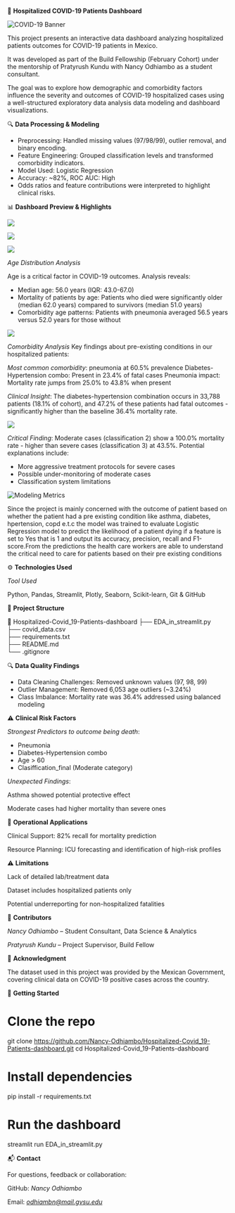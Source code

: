 🏥 **Hospitalized COVID-19 Patients Dashboard**

![COVID-19 Banner](https://www.amprogress.org/wp-content/uploads/2020/03/Microbes-1.jpg)

This project presents an interactive data dashboard analyzing hospitalized patients outcomes for COVID-19 patients in Mexico. 

It was developed as part of the Build Fellowship (February Cohort) under the mentorship of Pratyrush Kundu with Nancy Odhiambo as a student consultant.

The goal was to explore how demographic and comorbidity factors influence the severity and outcomes of COVID-19 hospitalized cases using a well-structured exploratory data analysis data modeling and dashboard visualizations.

🔍 **Data Processing & Modeling**

- Preprocessing: Handled missing values (97/98/99), outlier removal, and binary encoding.
- Feature Engineering: Grouped classification levels and transformed comorbidity indicators.
- Model Used: Logistic Regression
- Accuracy: ~82%, ROC AUC: High
- Odds ratios and feature contributions were interpreted to highlight clinical risks.

📊 **Dashboard Preview & Highlights**


![](images/overview.png)

![](images/Data_set.png)

![](images/violin.png)

*Age Distribution Analysis*

Age is a critical factor in COVID-19 outcomes. Analysis reveals:

- Median age: 56.0 years (IQR: 43.0-67.0)
- Mortality of patients by age: Patients who died were significantly older (median 62.0 years) compared to survivors (median 51.0 years)
- Comorbidity age patterns: Patients with pneumonia averaged 56.5 years versus 52.0 years for those without

![](images/cooccurence.png)

*Comorbidity Analysis*
Key findings about pre-existing conditions in our hospitalized patients:

*Most common comorbidity*: pneumonia at 60.5% prevalence
Diabetes-Hypertension combo: Present in 23.4% of fatal cases
Pneumonia impact: Mortality rate jumps from 25.0% to 43.8% when present

*Clinical Insight*: The diabetes-hypertension combination occurs in 33,788 patients (18.1% of cohort), and 47.2% of these patients had fatal outcomes - significantly higher than the baseline 36.4% mortality rate.

![](images/severity.png)

*Critical Finding*: Moderate cases (classification 2) show a 100.0% mortality rate - higher than severe cases (classification 3) at 43.5%. Potential explanations include:

- More aggressive treatment protocols for severe cases
- Possible under-monitoring of moderate cases
- Classification system limitations

![Modeling Metrics](images/modeling.png)

Since the project is mainly concerned with the outcome of patient based on whether the patient had a pre existing condition like asthma, diabetes, hpertension, copd e.t.c the model was trained to evaluate Logistic Regression model to predict the likelihood of a patient dying if a feature is set to Yes that is 1 and output its accuracy, precision, recall and F1-score.From the predictions the health care workers are able to understand the critical need to care for patients based on their pre existing conditions


⚙️ **Technologies Used**

*Tool Used*

Python, Pandas, Streamlit, Plotly, Seaborn, Scikit-learn, Git & GitHub	

🧪 **Project Structure**

📁 Hospitalized-Covid_19-Patients-dashboard
├── EDA_in_streamlit.py       
├── covid_data.csv            
├── requirements.txt         
├── README.md                 
└── .gitignore                

🔍 **Data Quality Findings**

- Data Cleaning Challenges: Removed unknown values (97, 98, 99)
- Outlier Management: Removed 6,053 age outliers (~3.24%)
- Class Imbalance: Mortality rate was 36.4% addressed using balanced modeling

⚠️ **Clinical Risk Factors**

*Strongest Predictors to outcome being death*:

- Pneumonia
- Diabetes-Hypertension combo
- Age > 60
- Clasiffication_final (Moderate category)

*Unexpected Findings*:

Asthma showed potential protective effect

Moderate cases had higher mortality than severe ones

🏥 **Operational Applications**

Clinical Support: 82% recall for mortality prediction

Resource Planning: ICU forecasting and identification of high-risk profiles

⚠️ **Limitations**

Lack of detailed lab/treatment data

Dataset includes hospitalized patients only

Potential underreporting for non-hospitalized fatalities

👥 **Contributors**

*Nancy Odhiambo* – Student Consultant, Data Science & Analytics

*Pratyrush Kundu* – Project Supervisor, Build Fellow

📌 **Acknowledgment**

The dataset used in this project was provided by the Mexican Government, covering clinical data on COVID-19 positive cases across the country.

🚀 **Getting Started**

# Clone the repo

git clone https://github.com/Nancy-Odhiambo/Hospitalized-Covid_19-Patients-dashboard.git
cd Hospitalized-Covid_19-Patients-dashboard

# Install dependencies

pip install -r requirements.txt

# Run the dashboard

streamlit run EDA_in_streamlit.py

📬 **Contact**

For questions, feedback or collaboration:

GitHub: *Nancy Odhiambo*

Email: *odhiambn@mail.gvsu.edu*
